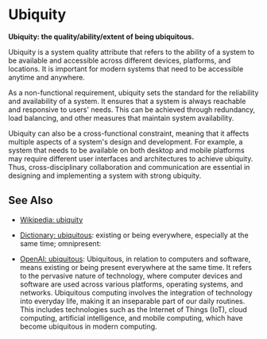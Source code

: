 # Ubiquity

**Ubiquity: the quality/ability/extent of being ubiquitous.**

<span data-chatgpt-prompt="explain ubiquity (system quality attribute, cross-functional constraint, non-functional requirement)">

Ubiquity is a system quality attribute that refers to the ability of a system to be available and accessible across different devices, platforms, and locations. It is important for modern systems that need to be accessible anytime and anywhere.

As a non-functional requirement, ubiquity sets the standard for the reliability and availability of a system. It ensures that a system is always reachable and responsive to users' needs. This can be achieved through redundancy, load balancing, and other measures that maintain system availability.

Ubiquity can also be a cross-functional constraint, meaning that it affects multiple aspects of a system's design and development. For example, a system that needs to be available on both desktop and mobile platforms may require different user interfaces and architectures to achieve ubiquity. Thus, cross-disciplinary collaboration and communication are essential in designing and implementing a system with strong ubiquity.

</span>

## See Also

* [Wikipedia: ubiquity](https://wikipedia.org/wiki/ubiquity)

* [Dictionary: ubiquitous](https://www.dictionary.com/browse/ubiquitous): existing or being everywhere, especially at the same time; omnipresent:

* [OpenAI: ubiquitous](https:://openai.com): <span data-chatgpt-prompt="define ubiquitous (computers and software)">Ubiquitous, in relation to computers and software, means existing or being present everywhere at the same time. It refers to the pervasive nature of technology, where computer devices and software are used across various platforms, operating systems, and networks. Ubiquitous computing involves the integration of technology into everyday life, making it an inseparable part of our daily routines. This includes technologies such as the Internet of Things (IoT), cloud computing, artificial intelligence, and mobile computing, which have become ubiquitous in modern computing.</span>

